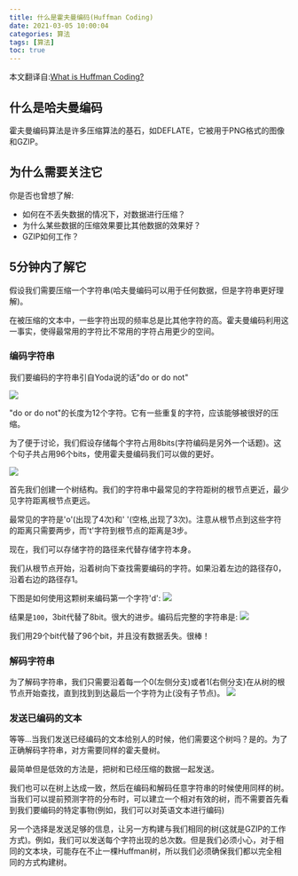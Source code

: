 ```yaml
---
title: 什么是霍夫曼编码(Huffman Coding)
date: 2021-03-05 10:00:04
categories: 算法
tags: [算法]
toc: true
---
```

本文翻译自:[What is Huffman Coding?](https://www.baseclass.io/huffman-coding/)

## 什么是哈夫曼编码
霍夫曼编码算法是许多压缩算法的基石，如DEFLATE，它被用于PNG格式的图像和GZIP。

## 为什么需要关注它
你是否也曾想了解:

* 如何在不丢失数据的情况下，对数据进行压缩？
* 为什么某些数据的压缩效果要比其他数据的效果好？
* GZIP如何工作？

## 5分钟内了解它
假设我们需要压缩一个字符串(哈夫曼编码可以用于任何数据，但是字符串更好理解)。

在被压缩的文本中，一些字符出现的频率总是比其他字符的高。霍夫曼编码利用这一事实，使得最常用的字符比不常用的字符占用更少的空间。

### 编码字符串
我们要编码的字符串引自Yoda说的话"do or do not"

![](https://www.baseclass.io/huffman-coding/yoda.png)

"do or do not"的长度为12个字符。它有一些重复的字符，应该能够被很好的压缩。

为了便于讨论，我们假设存储每个字符占用8bits(字符编码是另外一个话题)。这个句子共占用96个bits，使用霍夫曼编码我们可以做的更好。

![](https://cdn.jsdelivr.net/gh/xiaodang/blog-image/img/20210305105151.png)

首先我们创建一个树结构。我们的字符串中最常见的字符距树的根节点更近，最少见字符距离根节点更远。

最常见的字符是'o'(出现了4次)和' '(空格,出现了3次)。注意从根节点到这些字符的距离只需要两步，而't'字符到根节点的距离是3步。

现在，我们可以存储字符的路径来代替存储字符本身。

我们从根节点开始，沿着树向下查找需要编码的字符。如果沿着左边的路径存0，沿着右边的路径存1。

下图是如何使用这颗树来编码第一个字符'd':
![](https://cdn.jsdelivr.net/gh/xiaodang/blog-image/img/20210305110503.png)

结果是`100`，3bit代替了8bit。很大的进步。编码后完整的字符串是:
![](https://cdn.jsdelivr.net/gh/xiaodang/blog-image/img/20210305112400.png)

我们用29个bit代替了96个bit，并且没有数据丢失。很棒！

### 解码字符串
为了解码字符串，我们只需要沿着每一个0(左侧分支)或者1(右侧分支)在从树的根节点开始查找，直到找到到达最后一个字符为止(没有子节点)。
![](https://cdn.jsdelivr.net/gh/xiaodang/blog-image/img/20210305112945.png)

### 发送已编码的文本
等等...当我们发送已经编码的文本给别人的时候，他们需要这个树吗？是的。为了正确解码字符串，对方需要同样的霍夫曼树。

最简单但是低效的方法是，把树和已经压缩的数据一起发送。

我们也可以在树上达成一致，然后在编码和解码任意字符串的时候使用同样的树。当我们可以提前预测字符的分布时，可以建立一个相对有效的树，而不需要首先看到我们要编码的特定事物(例如，我们可以对英语文本进行编码)

另一个选择是发送足够的信息，让另一方构建与我们相同的树(这就是GZIP的工作方式)。例如，我们可以发送每个字符出现的总次数。但是我们必须小心，对于相同的文本块，可能存在不止一棵Huffman树，所以我们必须确保我们都以完全相同的方式构建树。